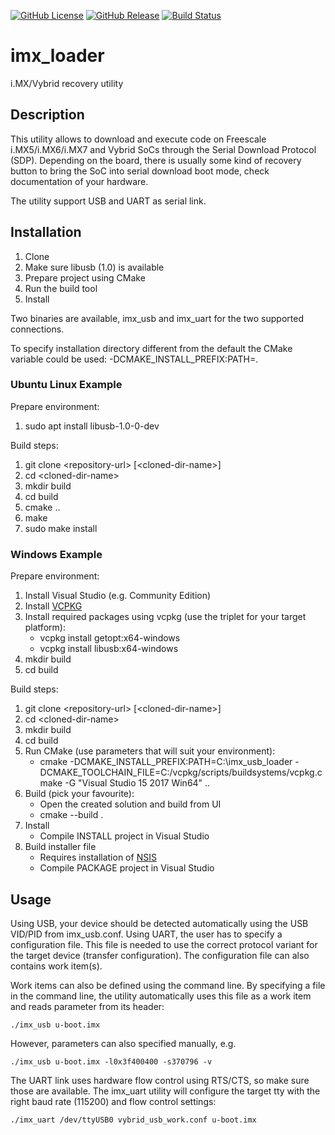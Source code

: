 [![GitHub License](https://img.shields.io/github/license/saveman/imx_usb_loader.svg?style=flat)](https://github.com/saveman/imx_usb_loader/blob/master/COPYING)
[![GitHub Release](https://img.shields.io/github/release/saveman/imx_usb_loader.svg?style=flat)](https://github.com/saveman/imx_usb_loader/releases/latest)
[![Build Status](https://travis-ci.org/saveman/imx_usb_loader.svg?branch=master)](https://travis-ci.org/saveman/imx_usb_loader)

# imx_loader

i.MX/Vybrid recovery utility

## Description
This utility allows to download and execute code on Freescale i.MX5/i.MX6/i.MX7
and Vybrid SoCs through the Serial Download Protocol (SDP). Depending on
the board, there is usually some kind of recovery button to bring the SoC
into serial download boot mode, check documentation of your hardware.

The utility support USB and UART as serial link.

## Installation
1. Clone
1. Make sure libusb (1.0) is available
1. Prepare project using CMake
1. Run the build tool
1. Install

Two binaries are available, imx_usb and imx_uart for the two supported
connections.

To specify installation directory different from the default the CMake variable
could be used: -DCMAKE_INSTALL_PREFIX:PATH=<selected path>.

### Ubuntu Linux Example

Prepare environment:
1. sudo apt install libusb-1.0-0-dev

Build steps:
1. git clone &lt;repository-url&gt; [&lt;cloned-dir-name&gt;]
1. cd &lt;cloned-dir-name&gt;
1. mkdir build
1. cd build
1. cmake ..
1. make
1. sudo make install

### Windows Example

Prepare environment:
1. Install Visual Studio (e.g. Community Edition)
1. Install [VCPKG](https://github.com/Microsoft/vcpkg)
1. Install required packages using vcpkg (use the triplet for your target platform):
    * vcpkg install getopt:x64-windows
    * vcpkg install libusb:x64-windows
1. mkdir build
1. cd build

Build steps:
1. git clone &lt;repository-url&gt; [&lt;cloned-dir-name&gt;]
1. cd &lt;cloned-dir-name&gt;
1. mkdir build
1. cd build
1. Run CMake (use parameters that will suit your environment):
    * cmake -DCMAKE_INSTALL_PREFIX:PATH=C:\imx_usb_loader -DCMAKE_TOOLCHAIN_FILE=C:/vcpkg/scripts/buildsystems/vcpkg.cmake -G "Visual Studio 15 2017 Win64" ..
1. Build (pick your favourite):
    * Open the created solution and build from UI
    * cmake --build .
1. Install
    * Compile INSTALL project in Visual Studio
1. Build installer file
    * Requires installation of [NSIS](http://nsis.sourceforge.io/)
    * Compile PACKAGE project in Visual Studio

## Usage
Using USB, your device should be detected automatically using the USB
VID/PID from imx_usb.conf. Using UART, the user has to specify a
configuration file. This file is needed to use the correct protocol
variant for the target device (transfer configuration). The
configuration file can also contains work item(s).

Work items can also be defined using the command line. By specifying a
file in the command line, the utility automatically uses this file as
a work item and reads parameter from its header:

```
./imx_usb u-boot.imx
```

However, parameters can also specified manually, e.g.

```
./imx_usb u-boot.imx -l0x3f400400 -s370796 -v
```

The UART link uses hardware flow control using RTS/CTS, so make sure
those are available. The imx_uart utility will configure the target
tty with the right baud rate (115200) and flow control settings:

```
./imx_uart /dev/ttyUSB0 vybrid_usb_work.conf u-boot.imx
```

